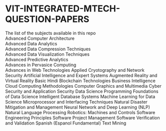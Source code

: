 # VIT-INTEGRATED-MTECH-QUESTION-PAPERS
The list of the subjects available in this repo  
Advanced Computer Architecture  
Advanced Data Analytics  
Advanced Data Compression Techniques  
Advanced Data Visualization Techniques  
Advanced Predictive Analytics  
Advances in Pervasice Computing  
Advances in Web Technologies
Applied Cryotography and Network Security
Artificial Intelligence and Expert Systems
Augmented Reality and Virtual Reality
Basic Hindi
Blockchain Technologies
Business Intelligence
Cloud Computing Methodologies
Computer Graphics and Multimedia
Cyber Security and Application Security
Data Science Programming
Foundations of Data Science
Intelligent Database Systems
Machine Learning for Data Science
Microprocessor and Interfacing Techniques
Natural Disaster Mitigation and Management
Neural Network and Deep Learning
(NLP) Natural Language Processing 
Robotics: Machines and Controls
Software Engineering Principles
Software Project Management
Software Verification and Validation
Spanish (Espanol Fundamental)
Text Mining
